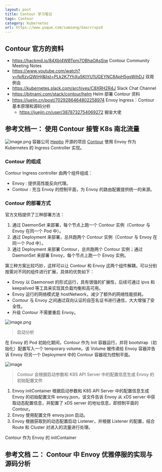 ```yaml
---
layout: post
title: Contour 学习笔记
tags: Contour
category: Kubernetes
url: https://www.yuque.com/samzong/dao/crxpzd
---
```




## Contour 官方的资料

- <https://hackmd.io/84Xbl4WBTpm7OBhaOAsSiw>  Contour Community Meeting Notes
- <https://www.youtube.com/watch?v=fpRzvQWiHjI&list=PLk2K7YhXu5KtYU1UGEYNC8ApH5gsWihDJ>  双周例会
- <https://kubernetes.slack.com/archives/C8XRH2R4J>  Slack Chat Channel
- <https://bitnami.com/stack/contour/helm>  Helm 部署 Contour 资料
- <https://juejin.cn/post/7029286464802258974>  Envoy Ingress：Contour基本原理和源码分析
  - <https://juejin.cn/user/3878732754069272> 掘金大佬

## 参考文档一： 使用 Contour 接管 K8s 南北流量

![image.png](http://ipic-typora-samzong.oss-cn-qingdao.aliyuncs.com//uPic/1652658255610-3a38d8d3-2062-486b-a0b9-3b0a1d47dc5c.png?x-oss-process=image/resize,w_960,m_lfit)
容器公司 [Heptio](https://heptio.com/) 开源的项目 [Contour](https://github.com/heptio/contour) 使用 Envoy 作为 Kubernetes 的 Ingress Controller 实现。

### Contour 的组成

Contour Ingress controller 由两个组件组成：

- Envoy : 提供高性能反向代理。
- Contour : 充当 Envoy 的控制平面，为 Envoy 的路由配置提供统一的来源。

### Contour 的部署方式

官方文档提供了三种部署方法：

1. 通过 DaemonSet 来部署，每个节点上跑一个 Contour 实例（Contour 与 Envoy 在同一个 Pod 中）。
2. 通过 Deployment 来部署，总共跑两个 Contour 实例（Contour 与 Envoy 在同一个 Pod 中）。
3. 通过 Deployment 来部署 Contour，总共跑两个 Contour 实例；通过 DaemonSet 来部署 Envoy，每个节点上跑一个 Envoy 实例。

第三种方案比较巧妙，这样可以让 Contour 和 Envoy 这两个组件解耦，可以分别按需对不同的组件进行扩展，具体的优势如下：

- Envoy 以 Daemonset 的形式运行，具有很强的扩展性，后续可通过 ipvs 和 keepalived 等工具来实现其负载均衡和高可用。
- Envoy 运行的网络模式是 hostNetwork，减少了额外的网络性能损耗。
- Contour 与 Envoy 之间通过双向认证的自签名证书进行通信，大大增强了安全性。
- 升级 Contour 不需要重启 Envoy。

![image.png](http://ipic-typora-samzong.oss-cn-qingdao.aliyuncs.com//uPic/1652658571911-263003fa-2d88-47d9-9650-7929589a49c8.png?x-oss-process=image/resize,w_960,m_lfit)

> 启动分析

在 Envoy 的 Pod 初始化期间，Contour 作为 Init 容器运行，并将 bootstrap（初始化）配置写入一个 temporary volume。该 Volume 被传递给 Envoy 容器并告诉 Envoy 将另一个 Deployment 中的 Contour 容器视为控制平面。

![image](http://ipic-typora-samzong.oss-cn-qingdao.aliyuncs.com//uPic/1652659925765-50a45ceb-22f8-44a9-8c48-34fa832cda3e.jpeg?x-oss-process=image/resize,w_960,m_lfit)

> Contour 会根据启动参数和 K8S API Server 中的配置信息生成 Envoy 的初始配置文件

1. Envoy initContainer 根据启动参数和 K8S API Server 中的配置信息生成 Envoy 的初始配置文件 envoy.json，该文件告诉 Envoy 从 xDS server 中获取动态配置信息，并配置了 xDS server 的地址信息，即控制平面的 Contour。
2. Envoy 使用配置文件 envoy.json 启动。
3. Envoy 根据获取到的动态配置启动 Listener，并根据 Listener 的配置，结合 Route 和 Cluster 对进入的流量进行处理。

Contour 作为 Envoy 的 initContainer

## 参考文档 二： Contour 中 Envoy 优雅停服的实现与源码分析
